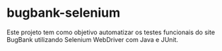 # bugbank-selenium
Este projeto tem como objetivo automatizar os testes funcionais do site BugBank utilizando Selenium WebDriver com Java e JUnit.
